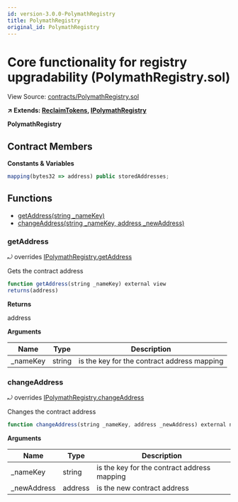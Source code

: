 ```yaml
---
id: version-3.0.0-PolymathRegistry
title: PolymathRegistry
original_id: PolymathRegistry
---
```


# Core functionality for registry upgradability (PolymathRegistry.sol)

View Source: [contracts/PolymathRegistry.sol](../../contracts/PolymathRegistry.sol)

**↗ Extends: [ReclaimTokens](ReclaimTokens.md), [IPolymathRegistry](IPolymathRegistry.md)**

**PolymathRegistry**

## Contract Members
**Constants & Variables**

```js
mapping(bytes32 => address) public storedAddresses;

```

## Functions

- [getAddress(string _nameKey)](#getaddress)
- [changeAddress(string _nameKey, address _newAddress)](#changeaddress)

### getAddress

⤾ overrides [IPolymathRegistry.getAddress](IPolymathRegistry.md#getaddress)

Gets the contract address

```js
function getAddress(string _nameKey) external view
returns(address)
```

**Returns**

address

**Arguments**

| Name        | Type           | Description  |
| ------------- |------------- | -----|
| _nameKey | string | is the key for the contract address mapping | 

### changeAddress

⤾ overrides [IPolymathRegistry.changeAddress](IPolymathRegistry.md#changeaddress)

Changes the contract address

```js
function changeAddress(string _nameKey, address _newAddress) external nonpayable onlyOwner 
```

**Arguments**

| Name        | Type           | Description  |
| ------------- |------------- | -----|
| _nameKey | string | is the key for the contract address mapping | 
| _newAddress | address | is the new contract address | 

